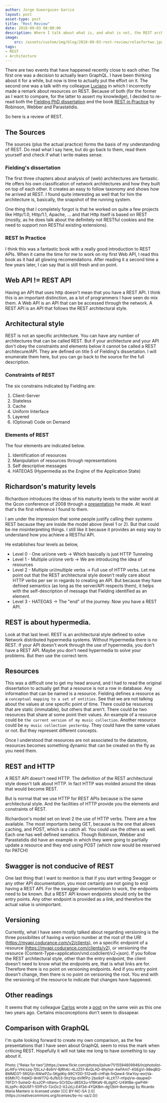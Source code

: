 ```yaml
---
author: Jorge Gueorguiev Garcia
layout: post
asset-type: post
title: "Rest Review"
date: 2018-09-03 08:00:00
description: Where I talk about what is, and what is not, the REST architecture.
image: 
    src: /assets/custom/img/blog/2018-09-03-rest-review/relaxfortwo.jpg
tags: 
- REST
- Architecture
---
```


There are two events that have happened recently close to each other. The first one was a decision to actually learn GraphQL. I have been thinking about it for a while, but now is time to actually put the effort on it. The second one was a talk with my colleague [Luciano](https://codurance.com/publications/author/luciano-palma/) in which I incorrectly made a remark about resources on REST. Because of both (for the former as I want to compare, for the latter to assert my knowledge), I decided to re-read both the [Fielding PhD dissertation](https://www.ics.uci.edu/~fielding/pubs/dissertation/top.htm) and the book [REST in Practice](http://restinpractice.com/book/) by Robinson, Webber and Parastatidis.

So here is a review of REST.

## The Sources

The sources (plus the actual practice) forms the basis of my understanding of REST. Do read what I say here, but do go back to them, read them yourself and check if what I write makes sense.

### Fielding's dissertation

The first three chapters about analysis of (web) architectures are fantastic. He offers his own classification of network architectures and how they built on top of each other. It creates an easy to follow taxonomy and shows how he arrived at REST. I found quite interesting as well that for him the architecture is, basically, the snapshot of the running system.

One thing that I completely forgot is that he worked on quite a few projects like Http/1.0, Http/1.1, Apache, ... and that Http itself is based on REST (mostly, as he does talk about the definitely not RESTful cookies and the need to support non RESTful existing extensions).

### REST In Practice

I think this was a fantastic book with a really good introduction to REST APIs. When it came the time for me to work on my first Web API, I read this book as it had all glowing recomendations. After reading it a second time a few years later, I can say that is still fresh and on point.

## Web API != REST API

Having an API that uses http doesn't mean that you have a REST API. I think this is an important distinction, as a lot of programmers I have seen do mix them. A Web API is an API that can be accessed through the network. A REST API is an API that follows the REST architectural style.

## Architectural style
REST is not an specific architecture. You can have any number of architectures that can be called REST. But if your architecture and your API don't obey the constraints and elements below it cannot be called a REST architecure/API. They are defined on title 5 of Fielding's dissertation. I will enumerate them here, but you can go back to the source for the full description.

### Constraints of REST
The six constrains indicated by Fielding are:

1. Client-Server
2. Stateless
3. Cache
4. Uniform Interface
5. Layered 
6. (Optional) Code on Demand

###  Elements of REST
The four elements are indicated below.

1. Identification of resources
2. Manipulation of resources through representations
3. Self descriptive messages
4. HATEOAS (Hypermedia as the Engine of the Application State)

## Richardson's maturity levels

Richardson introduces the ideas of his maturity levels to the wider world at the Qcon conference of 2008 through a [presentation](https://www.crummy.com/writing/speaking/2008-QCon/) he made. At least that's the first reference I found to them.

I am under the impression that some people justify calling their systems REST because they are inside the model above (level 1 or 2). But that could be me misinterpreting things. I still like it because it provides an easy way to understand how you achieve a RESTful API.

He establishes four levels as below, 

* Level 0 - One uri/one verb -> Which basically is just HTTP Tunneling
* Level 1 - Multiple uri/one verb -> We are introducing the idea of resources
* Level 2 - Multiple uri/multiple verbs -> Full use of HTTP verbs. Let me point out that the REST architectural style doesn't really care about HTTP verbs per ser in regards to creating an API. But because they have defined semantics (as long as the server/API respects them), it helps with the self-description of message that Fielding identified as an element.
* Level 3 - HATEOAS -> The "end" of the journey. Now you have a REST API.

## REST is about hypermedia.

Look at that last level. REST is an architectural style defined to solve Network distributed hypermedia systems. Without Hypermedia there is no REST. If your API doesn't work through the use of hypermedia, you don't have a REST API. Maybe you don't need hypermedia to solve your problems. But then use the correct term.

## Resources

This was a difficult one to get my head around, and I had to read the original dissertation to actually get that a resource is not a row in database. Any information that can be named is a resource. Fielding defines a resource as a `conceptual mapping to a set of entities`. See that we are not talking about the values at one specific point of time. There could be resources that are static (immutable), but others that aren't. There could be two resources that share at some point their values. An example of a resource could be `the current version of my music collection`. Another resource could be `my music collection yesterday`. They could have the same values or not. But they represent different concepts.

Once I understood that resources are not associated to the datastore, resources becomes something dynamic that can be created on the fly as you need them.

## REST and HTTP

A REST API  doesn't need HTTP. The definition of the REST architectural style doesn't talk about HTTP. In fact HTTP was molded around the ideas that would become REST.

But is normal that we use HTTP for REST APIs because is the same architectural style. And the facilities of HTTP provide you the elements and constraints of REST.

Richardson's model set on level 2 the use of HTTP verbs. There are a few available. The most importants being GET, because is the one that allows caching, and POST, which is a catch all. You could use the others as well. Each one has well defined sematics. Though Robinson, Webber and Parastatidis did have an example in which they were going to partially update a resource and they end using POST (which now would be reserved for PATCH)

## Swagger is not conducive of REST

One last thing that I want to mention is that if you start writing Swagger or any other API documentation, you most certainly are not going to end having a REST API. For the swagger documentation to work, the endpoints need to be known. But a REST API known endpoints should only be the entry points. Any other endpoint is provided as a link, and therefore the actual value is unimportant.

## Versioning

Currently, what I have seen mostly talked about regarding versioning is the three possibilites of having a version number at the root of the URI (https://myapi.codurance.com/v2/clients), on a specific endpoint of a resource (https://myapi.codurance.com/clients/v2), or versioning the resource (Content-Type=application/vnd.codclient/v2+json). If you follow the REST architectural style, other than the entry endpoint, the client doesn't need to know what the endpoints are, that is what links are for. Therefore there is no point on versioning endpoints. And if you entry point doesn't change, then there is no point on versioning the root. You end with the versioning of the resource to indicate that changes have happened.

## Other readings

It seems that my colleague [Carlos](https://codurance.com/publications/author/carlos-morera-de-la-chica/) wrote a [post](https://codurance.com/2016/08/02/what-does-RESTful-really-mean/) on the same vein as this one two years ago. Certains misconceptions don't seem to dissapear. 

## Comparison with GraphQL

I'm quite looking forward to create my own comparison, as the few presentations that I have seen about GraphQL seem to miss the mark when criticing REST. Hopefully it will not take me long to have something to say about it.


<sub>
Photo: ["Relax for two"](https://www.flickr.com/photos/ljsilver71/15594809946/in/photolist-pL4tFy-VHcszq-7jSLxJ-8s6rV-8jRh4c-4LzZ51-8vQLAD-6hyhot-4wFAm7-4GEgVi-98eqBQ-8MMD3T-5RQ1zi-6WwPZu-5KgdKq-99CYDD-512veB-cHFqk-fnQew4-5twYoy-eorjVa-6SMh7C-fnbKD-8nWT7Q-6Jfb53-5hzYpj-bVRfPz-2bo9zF-4LzXT7-nYpqVw-daupwD-76FZr1-5uineQ-4LvJCP-rdtanu-5CrSDu-d8SX2u-Vf8KaN-6LdgXC-U4WtBe-gwP4K-6LzpPc-8QUSF1-55fFs5-7JcDc2-X2JzLj-E4f3d-4YQKBm-dg12bH-8omyeg) by Ricardo Maria Mantero is licensed under [CC BY-NC-SA 2.0](https://creativecommons.org/licenses/by-nc-sa/2.0/)
</sub>
